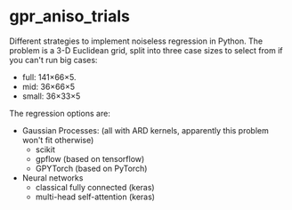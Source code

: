 # gpr_aniso_trials

Different strategies to implement noiseless regression in Python.
The problem is a 3-D Euclidean grid, split into three case sizes to select from if you can't run big cases:
* full: 141×66×5.
* mid: 36×66×5
* small: 36×33×5

The regression options are:
* Gaussian Processes: (all with ARD kernels, apparently this problem won't fit otherwise)
  * scikit
  * gpflow (based on tensorflow)
  * GPYTorch (based on PyTorch)
* Neural networks
  * classical fully connected (keras)
  * multi-head self-attention (keras)
